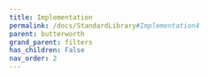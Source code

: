 ```yaml
---
title: Implementation
permalink: /docs/StandardLibrary#Implementation4
parent: butterworth
grand_parent: filters
has_children: False
nav_order: 2
---
```

